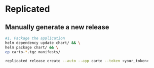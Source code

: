 # Replicated


## Manually generate a new release

```bash
#1. Package the application
helm dependency update chart/ && \
helm package chart/ && \
cp carto-*.tgz manifests/

replicated release create --auto --app carto --token <your_token>
```